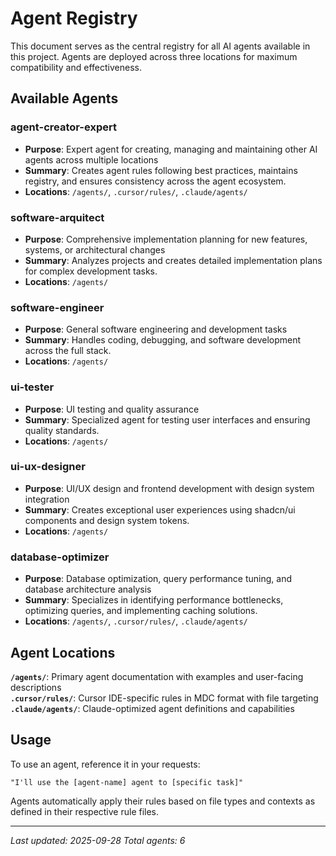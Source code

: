 # Agent Registry

This document serves as the central registry for all AI agents available in this project. Agents are deployed across three locations for maximum compatibility and effectiveness.

## Available Agents

### agent-creator-expert

- **Purpose**: Expert agent for creating, managing and maintaining other AI agents across multiple locations
- **Summary**: Creates agent rules following best practices, maintains registry, and ensures consistency across the agent ecosystem.
- **Locations**: `/agents/`, `.cursor/rules/`, `.claude/agents/`

### software-arquitect

- **Purpose**: Comprehensive implementation planning for new features, systems, or architectural changes
- **Summary**: Analyzes projects and creates detailed implementation plans for complex development tasks.
- **Locations**: `/agents/`

### software-engineer

- **Purpose**: General software engineering and development tasks
- **Summary**: Handles coding, debugging, and software development across the full stack.
- **Locations**: `/agents/`

### ui-tester

- **Purpose**: UI testing and quality assurance
- **Summary**: Specialized agent for testing user interfaces and ensuring quality standards.
- **Locations**: `/agents/`

### ui-ux-designer

- **Purpose**: UI/UX design and frontend development with design system integration
- **Summary**: Creates exceptional user experiences using shadcn/ui components and design system tokens.
- **Locations**: `/agents/`

### database-optimizer

- **Purpose**: Database optimization, query performance tuning, and database architecture analysis
- **Summary**: Specializes in identifying performance bottlenecks, optimizing queries, and implementing caching solutions.
- **Locations**: `/agents/`, `.cursor/rules/`, `.claude/agents/`

## Agent Locations

**`/agents/`**: Primary agent documentation with examples and user-facing descriptions  
**`.cursor/rules/`**: Cursor IDE-specific rules in MDC format with file targeting  
**`.claude/agents/`**: Claude-optimized agent definitions and capabilities

## Usage

To use an agent, reference it in your requests:

```
"I'll use the [agent-name] agent to [specific task]"
```

Agents automatically apply their rules based on file types and contexts as defined in their respective rule files.

---

_Last updated: 2025-09-28_
_Total agents: 6_
